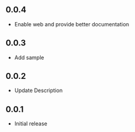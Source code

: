 ## 0.0.4

* Enable web and provide better documentation

## 0.0.3

* Add sample

## 0.0.2

* Update Description

## 0.0.1

* Initial release

